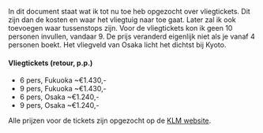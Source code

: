 In dit document staat wat ik tot nu toe heb opgezocht over vliegtickets. Dit zijn dan de kosten en waar het vliegtuig naar toe gaat. Later zal ik ook toevoegen waar tussenstops zijn.
Voor de vliegtickets kon ik geen 10 personen invullen, vandaar 9. De prijs veranderd eigenlijk niet als je vanaf 4 personen boekt. Het vliegveld van Osaka licht het dichtst bij Kyoto.
#### **Vliegtickets (retour, p.p.)**
- 6 pers, Fukuoka ~€1.430,-
- 9 pers, Fukuoka ~€1.430,-
- 6 pers, Osaka ~€1.240,-
- 9 pers, Osaka ~€1.240,-

Alle prijzen voor de tickets zijn opgezocht op de [KLM website](https://www.klm.nl/search/advanced).